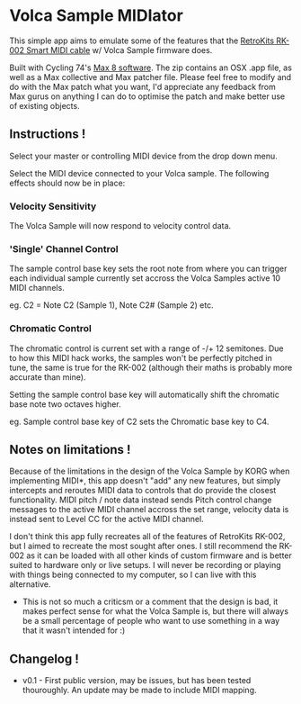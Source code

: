 # Volca Sample MIDIator

This simple app aims to emulate some of the features that the [RetroKits RK-002 Smart MIDI cable](https://www.retrokits.com/rk-002/) w/ Volca Sample firmware does.

Built with Cycling 74's [Max 8 software](https://cycling74.com). The zip contains an OSX .app file, as well as a Max collective and Max patcher file. Please feel free to modify and do with the Max patch what you want, I'd appreciate any feedback from Max gurus on anything I can do to optimise the patch and make better use of existing objects.


## Instructions !

Select your master or controlling MIDI device from the drop down menu. 

Select the MIDI device connected to your Volca sample. The following effects should now be in place:

### Velocity Sensitivity

The Volca Sample will now respond to velocity control data.

### 'Single' Channel Control

The sample control base key sets the root note from where you can trigger each individual sample currently set accross the Volca Samples active 10 MIDI channels.

eg. C2 = Note C2 (Sample 1), Note C2# (Sample 2) etc.

### Chromatic Control

The chromatic control is current set with a range of -/+ 12 semitones. Due to how this MIDI hack works, the samples won't be perfectly pitched in tune, the same is true for the RK-002 (although their maths is probably more accurate than mine).

Setting the sample control base key will automatically shift the chromatic base note two octaves higher.

eg. Sample control base key of C2 sets the Chromatic base key to C4.


## Notes on limitations !
Because of the limitations in the design of the Volca Sample by KORG when implementing MIDI*, this app doesn't "add" any new features, but simply intercepts and reroutes MIDI data to controls that do provide the closest functionality. MIDI pitch / note data instead sends Pitch control change messages to the active MIDI channel accross the set range, velocity data is instead sent to Level CC for the active MIDI channel. 

I don't think this app fully recreates all of the features of RetroKits RK-002, but I aimed to recreate the most sought after ones. I still recommend the RK-002 as it can be loaded with all other kinds of custom firmware and is better suited to hardware only or live setups. I will never be recording or playing with things being connected to my computer, so I can live with this alternative.

* This is not so much a criticsm or a comment that the design is bad, it makes perfect sense for what the Volca Sample is, but there will always be a small percentage of people who want to use something in a way that it wasn't intended for :)

## Changelog !

* v0.1 - First public version, may be issues, but has been tested thouroughly. An update may be made to include MIDI mapping.



